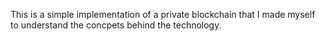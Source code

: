 This is a simple implementation of a private blockchain that I made myself to understand the concpets behind the technology.
